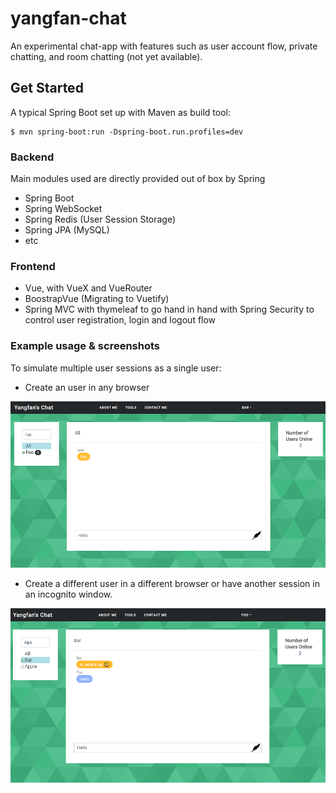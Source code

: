 # yangfan-chat
An experimental chat-app with features such as user account flow, private chatting, and 
room chatting (not yet available).

## Get Started
A typical Spring Boot set up with Maven as build tool:
```
$ mvn spring-boot:run -Dspring-boot.run.profiles=dev
```

###  Backend

Main modules used are directly provided out of box by Spring
* Spring Boot
* Spring WebSocket
* Spring Redis (User Session Storage)
* Spring JPA (MySQL)
* etc

### Frontend

* Vue, with VueX and VueRouter
* BoostrapVue (Migrating to Vuetify)
* Spring MVC with thymeleaf to go hand in hand with Spring Security to control user
registration, login and logout flow

### Example usage & screenshots

To simulate multiple user sessions as a single user: 

* Create an user in any browser

![alt text](images/sample1.PNG)

* Create a different user in a different browser or have another session in an incognito window.
 
![alt text](images/sample2.PNG)